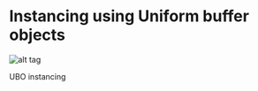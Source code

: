# Instancing  using Uniform buffer objects
![alt tag](http://nccastaff.bournemouth.ac.uk/jmacey/GraphicsLib/Demos/Instancing.png)

UBO instancing
